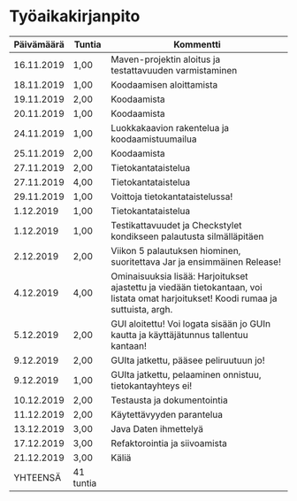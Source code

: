 ﻿# Työaikakirjanpito

| Päivämäärä | Tuntia | Kommentti |
| ------------ | ------------- | ------------- |
| 16.11.2019 | 1,00 | Maven-projektin aloitus ja testattavuuden varmistaminen |
| 18.11.2019 | 1,00 | Koodaamisen aloittamista |
| 19.11.2019 | 2,00 | Koodaamista |
| 20.11.2019 | 1,00 | Koodaamista |
| 24.11.2019 | 1,00 | Luokkakaavion rakentelua ja koodaamistuumailua |
| 25.11.2019 | 2,00 | Koodaamista |
| 27.11.2019 | 2,00 | Tietokantataistelua |
| 27.11.2019 | 4,00 | Tietokantataistelua |
| 29.11.2019 | 1,00 | Voittoja tietokantataistelussa! |
| 1.12.2019 | 1,00 | Tietokantataistelua |
| 1.12.2019 | 1,00 | Testikattavuudet ja Checkstylet kondikseen palautusta silmälläpitäen |
| 2.12.2019 | 2,00 | Viikon 5 palautuksen hiominen, suoritettava Jar ja ensimmäinen Release! |
| 4.12.2019 | 4,00 | Ominaisuuksia lisää: Harjoitukset ajastettu ja viedään tietokantaan, voi listata omat harjoitukset! Koodi rumaa ja suttuista, argh. |
| 5.12.2019 | 2,00 | GUI aloitettu! Voi logata sisään jo GUIn kautta ja käyttäjätunnus tallentuu kantaan! |
| 9.12.2019 | 2,00 | GUIta jatkettu, pääsee peliruutuun jo! |
| 9.12.2019 | 1,00 | GUIta jatkettu, pelaaminen onnistuu, tietokantayhteys ei! |
| 10.12.2019 | 2,00 | Testausta ja dokumentointia |
| 11.12.2019 | 2,00 | Käytettävyyden parantelua |
| 13.12.2019 | 3,00 | Java Daten ihmettelyä |
| 17.12.2019 | 3,00 | Refaktorointia ja siivoamista |
| 21.12.2019 | 3,00 | Käliä |
| YHTEENSÄ | 41 tuntia | |
